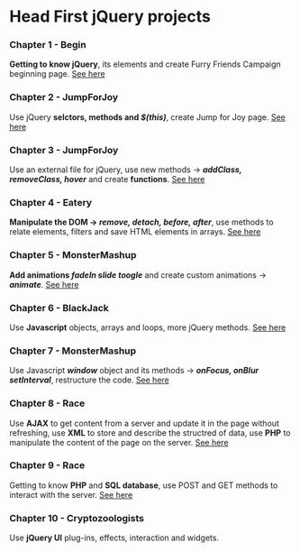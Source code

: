 # Head First jQuery projects
### Chapter 1 - Begin
**Getting to know jQuery**, its elements and create Furry Friends Campaign beginning page. [See here](../../tree/8a5cb3cf0f00cb101e53ca8cb70d2b3c1709b16d)
### Chapter 2 - JumpForJoy
Use jQuery **selctors, methods and _$(this)_**, create Jump for Joy page. [See here](../../tree/95dd10d2291fb73486087c64bf3ef980a67a793a) 
### Chapter 3 - JumpForJoy
Use an external file for jQuery, use new methods -> _**addClass, removeClass, hover**_  and create **functions**. [See here](../../tree/a161365b0e28a41fdcdd72d280e7b3814c4f0894) 
### Chapter 4 - Eatery
**Manipulate the DOM -> _remove, detach, before, after_**, use methods to relate elements, filters and save HTML elements in arrays. [See here](../../tree/e876a6da7593e2ee2af0ca5157a65b4ba72787a1)
### Chapter 5 - MonsterMashup
**Add animations _fadeIn slide toogle_** and create custom animations -> **_animate_**. [See here](../../tree/c31cae7513245691f3dc86dbf2b59aa38185abf6) 
### Chapter 6 - BlackJack
Use **Javascript** objects, arrays and loops, more jQuery methods. [See here](../../tree/edcf0999c86ea76afe209d49fdac3b88f5cd4e3a) 
### Chapter 7 - MonsterMashup
Use Javascript _**window**_ object and its methods -> _**onFocus, onBlur setInterval**_, restructure the code. [See here](../../tree/52adca3902d493bc8732bd21653b91172aaea118)  
### Chapter 8 - Race
Use **AJAX** to get content from a server and update it in the page without refreshing, use **XML** to  store and describe the structred of data, use **PHP** to manipulate the content of the page on the server. [See here](../../tree/a818d0d07085e9a2d26c0cd477789807c0898bae) 
### Chapter 9 - Race
Getting to know **PHP** and **SQL database**, use POST and GET methods to interact with the server. [See here](../../tree/8a055d7fb3dda11a063fbe6e5c53e0aa36e7b657)
### Chapter 10 - Cryptozoologists
Use **jQuery UI** plug-ins, effects, interaction and widgets.    